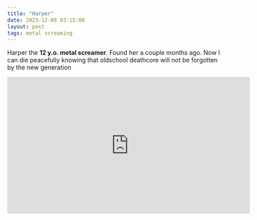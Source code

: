```yaml
---
title: "Harper"
date: 2023-12-08 03:15:00
layout: post
tags: metal screaming
---
```


Harper the **12 y.o. metal screamer**. Found her a couple months ago. Now I can die peacefully knowing that oldschool deathcore will not be forgotten by the new generation

<!--more-->
<iframe width="560" height="315" src="https://www.youtube.com/embed/6Cl91XNnk2U?si=MWierxC9k3kfUAR1" title="YouTube video player" frameborder="0" allow="accelerometer; autoplay; clipboard-write; encrypted-media; gyroscope; picture-in-picture; web-share" allowfullscreen> </iframe>